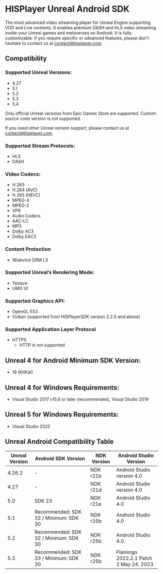 # HISPlayer Unreal Android SDK
The most advanced video streaming player for Unreal Engine supporting VOD and Live contents. It enables premium DASH and HLS video streaming inside your Unreal games and metaverses on Android. It is fully customizable. If you require specific or advanced features, please don't hesitate to contact us at contact@hisplayer.com.

## Compatibility
### Supported Unreal Versions: 
* 4.27
* 5.1
* 5.2
* 5.3
* 5.4

Only official Unreal versions from Epic Games Store are supported. Custom source code version is not supported.

If you need other Unreal version support, please contact us at contact@hisplayer.com.
### Supported Stream Protocols: 
* HLS
* DASH

### Video Codecs:
* H.263
* H.264 (AVC)
* H.265 (HEVC)
* MPEG-4
* MPEG-2
* VP9
* Audio Codecs
* AAC-LC
* MP3
* Dolby AC3
* Dolby EAC3

### Content Protection
 * Widevine DRM L3

### Supported Unreal’s Rendering Mode: 
* Texture
* UMG UI

### Supported Graphics API:
* OpenGL ES3
* Vulkan (supported from HISPlayerSDK version 2.2.0 and above)

### Supported Application Layer Protocol
  * HTTPS
    * HTTP is not supported

## Unreal 4 for Android Minimum SDK Version:
* 19 (KitKat)

## Unreal 4 for Windows Requirements:
* Visual Studio 2017 v15.6 or later (recommended), Visual Studio 2019

## Unreal 5 for Windows Requirements:
* Visual Studio 2022

## Unreal Android Compatibility Table

| Unreal Version | **Android SDK Version**     | **NDK Version** | **Android Studio Version** |
| - | - | - | - |
| 4.26.2 | -  | NDK r21b  | Android Studio version 4.0  |
| 4.27 | -   | NDK r21d  | Android Studio version 4.0   |
| 5.0 | SDK 23   | NDK r21e   | Android Studio 4.0   |
| 5.1 | Recommended: SDK 32 / Minimum: SDK 30   | NDK r25b   | Android Studio 4.0   |
| 5.2 | Recommended: SDK 32 / Minimum: SDK 30   | NDK r25b   | Android Studio 4.0   |
| 5.3 | Recommended: SDK 33 / Minimum: SDK 30  | NDK r25b   | Flamingo 2022.2.1 Patch 2 May 24, 2023   |
